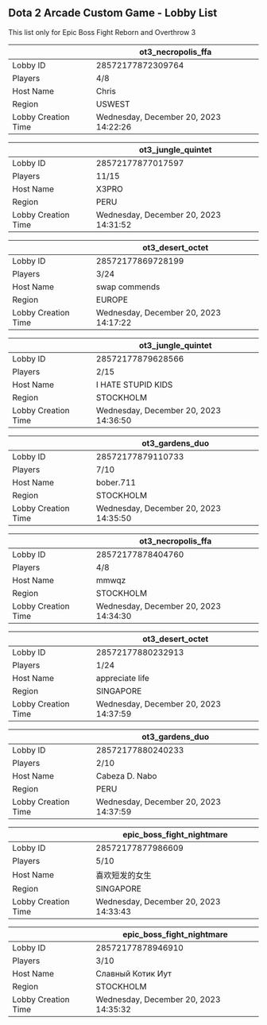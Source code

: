 ## Dota 2 Arcade Custom Game - Lobby List

This list only for Epic Boss Fight Reborn and Overthrow 3

|  | ot3_necropolis_ffa |
| ------ | ------ |
| Lobby ID | 28572177872309764 |
| Players | 4/8 |
| Host Name | Chris |
| Region | USWEST |
| Lobby Creation Time | Wednesday, December 20, 2023 14:22:26 |


|  | ot3_jungle_quintet |
| ------ | ------ |
| Lobby ID | 28572177877017597 |
| Players | 11/15 |
| Host Name | X3PRO |
| Region | PERU |
| Lobby Creation Time | Wednesday, December 20, 2023 14:31:52 |


|  | ot3_desert_octet |
| ------ | ------ |
| Lobby ID | 28572177869728199 |
| Players | 3/24 |
| Host Name | swap commends |
| Region | EUROPE |
| Lobby Creation Time | Wednesday, December 20, 2023 14:17:22 |


|  | ot3_jungle_quintet |
| ------ | ------ |
| Lobby ID | 28572177879628566 |
| Players | 2/15 |
| Host Name | I HATE STUPID KIDS |
| Region | STOCKHOLM |
| Lobby Creation Time | Wednesday, December 20, 2023 14:36:50 |


|  | ot3_gardens_duo |
| ------ | ------ |
| Lobby ID | 28572177879110733 |
| Players | 7/10 |
| Host Name | bober.711 |
| Region | STOCKHOLM |
| Lobby Creation Time | Wednesday, December 20, 2023 14:35:50 |


|  | ot3_necropolis_ffa |
| ------ | ------ |
| Lobby ID | 28572177878404760 |
| Players | 4/8 |
| Host Name | mmwqz |
| Region | STOCKHOLM |
| Lobby Creation Time | Wednesday, December 20, 2023 14:34:30 |


|  | ot3_desert_octet |
| ------ | ------ |
| Lobby ID | 28572177880232913 |
| Players | 1/24 |
| Host Name | appreciate life |
| Region | SINGAPORE |
| Lobby Creation Time | Wednesday, December 20, 2023 14:37:59 |


|  | ot3_gardens_duo |
| ------ | ------ |
| Lobby ID | 28572177880240233 |
| Players | 2/10 |
| Host Name | Cabeza D. Nabo |
| Region | PERU |
| Lobby Creation Time | Wednesday, December 20, 2023 14:37:59 |


|  | epic_boss_fight_nightmare |
| ------ | ------ |
| Lobby ID | 28572177877986609 |
| Players | 5/10 |
| Host Name | 喜欢短发的女生 |
| Region | SINGAPORE |
| Lobby Creation Time | Wednesday, December 20, 2023 14:33:43 |


|  | epic_boss_fight_nightmare |
| ------ | ------ |
| Lobby ID | 28572177878946910 |
| Players | 3/10 |
| Host Name | Славный Котик Иут |
| Region | STOCKHOLM |
| Lobby Creation Time | Wednesday, December 20, 2023 14:35:32 |


